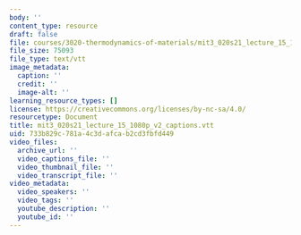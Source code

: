 ```yaml
---
body: ''
content_type: resource
draft: false
file: courses/3020-thermodynamics-of-materials/mit3_020s21_lecture_15_1080p_v2_captions.vtt
file_size: 75093
file_type: text/vtt
image_metadata:
  caption: ''
  credit: ''
  image-alt: ''
learning_resource_types: []
license: https://creativecommons.org/licenses/by-nc-sa/4.0/
resourcetype: Document
title: mit3_020s21_lecture_15_1080p_v2_captions.vtt
uid: 733b829c-781a-4c3d-afca-b2cd3fbfd449
video_files:
  archive_url: ''
  video_captions_file: ''
  video_thumbnail_file: ''
  video_transcript_file: ''
video_metadata:
  video_speakers: ''
  video_tags: ''
  youtube_description: ''
  youtube_id: ''
---
```

